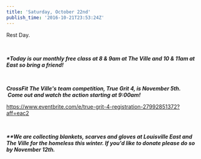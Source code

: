 ```yaml
---
title: 'Saturday, October 22nd'
publish_time: '2016-10-21T23:53:24Z'
---
```


Rest Day.

 

***\*Today is our monthly free class at 8 & 9am at The Ville and 10 &
11am at East so bring a friend!***

 

***CrossFit The Ville's team competition, True Grit 4, is November 5th.
 Come out and watch the action starting at 9:00am!***

<https://www.eventbrite.com/e/true-grit-4-registration-27992851372?aff=eac2>

 

***\*\*We are collecting blankets, scarves and gloves at Louisville East
and The Ville for the homeless this winter. If you'd like to donate
please do so by November 12th.***
